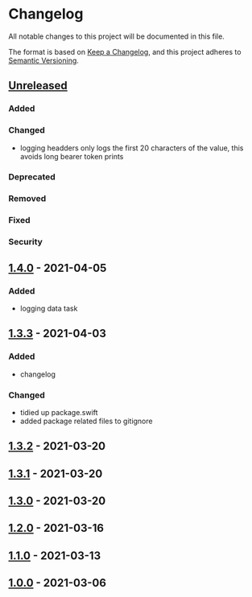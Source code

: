 # Changelog

All notable changes to this project will be documented in this file.

The format is based on [Keep a Changelog](https://keepachangelog.com/en/1.0.0/),
and this project adheres to [Semantic Versioning](https://semver.org/spec/v2.0.0.html).

## [Unreleased]
### Added
### Changed
- logging headders only logs the first 20 characters of the value, this avoids long bearer token prints
### Deprecated
### Removed
### Fixed
### Security

## [1.4.0] - 2021-04-05
### Added
- logging data task

## [1.3.3] - 2021-04-03
### Added
- changelog
### Changed
- tidied up package.swift
- added package related files to gitignore

## [1.3.2] - 2021-03-20

## [1.3.1] - 2021-03-20

## [1.3.0] - 2021-03-20

## [1.2.0] - 2021-03-16

## [1.1.0] - 2021-03-13

## [1.0.0] - 2021-03-06


[Unreleased]: https://github.com/andybezaire/CombineExtras/compare/v1.4.0...HEAD
[1.4.0]: https://github.com/andybezaire/CombineExtras/compare/1.3.3...1.4.0
[1.3.3]: https://github.com/andybezaire/CombineExtras/compare/1.3.2...1.3.3
[1.3.2]: https://github.com/andybezaire/CombineExtras/compare/1.3.1...1.3.2
[1.3.1]: https://github.com/andybezaire/CombineExtras/compare/1.3.0...1.3.1
[1.3.0]: https://github.com/andybezaire/CombineExtras/compare/1.2.0...1.3.0
[1.2.0]: https://github.com/andybezaire/CombineExtras/compare/1.1.0...1.2.0
[1.1.0]: https://github.com/andybezaire/CombineExtras/compare/1.0.0...1.1.0
[1.0.0]: https://github.com/andybezaire/CombineExtras/releases/tag/1.0.0
